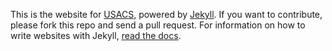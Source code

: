 This is the website for [USACS](http://usacs.rutgers.edu), powered by
[Jekyll](http://jekyllrb.com). If you want to contribute, please fork this repo
and send a pull request. For information on how to write websites with Jekyll,
[read the docs](http://jekyllrb.com/docs/home/).
